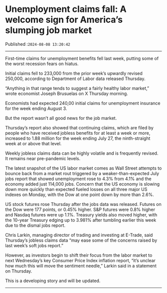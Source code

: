 # Unemployment claims fall: A welcome sign for America’s slumping job market

Published :`2024-08-08 13:20:42`

---

First-time claims for unemployment benefits fell last week, putting some of the worst recession fears on hiatus.

Initial claims fell to 233,000 from the prior week’s upwardly revised 250,000, according to Department of Labor data released Thursday.

“Anything in that range tends to suggest a fairly healthy labor market,” wrote economist Joseph Brusuelas on X Thursday morning.

Economists had expected 240,00 initial claims for unemployment insurance for the week ending August 3.

But the report wasn’t all good news for the job market.

Thursday’s report also showed that continuing claims, which are filed by people who have received jobless benefits for at least a week or more, increased to 1.88 million for the week ending July 27, the ninth-straight week at or above that level.

Weekly jobless claims data can be highly volatile and is frequently revised. It remains near pre-pandemic levels.

The latest snapshot of the US labor market comes as Wall Street attempts to bounce back from a market rout triggered by a weaker-than-expected July jobs report that showed unemployment rose to 4.3% from 4.1% and the economy added just 114,000 jobs. Concern that the US economy is slowing down more quickly than expected fueled losses on all three major US indexes on Monday, with the Dow at one point down by more than 2.6%.

US stock futures rose Thursday after the jobs data was released. Futures on the Dow were 177 points, or 0.45% higher.  S&P futures were 0.8% higher and Nasdaq futures were up 1.1%. Treasury yields also moved higher, with the 10-year Treasury edging up to 3.981% after tumbling earlier this week due to the dismal jobs report.

Chris Larkin, managing director of trading and investing at E-Trade, said Thursday’s jobless claims data “may ease some of the concerns raised by last week’s soft jobs report.”

However, as investors begin to shift their focus from the labor market to next Wednesday’s key Consumer Price Index inflation report, “it’s unclear how much this will move the sentiment needle,” Larkin said in a statement on Thursday.

This is a developing story and will be updated.

---


